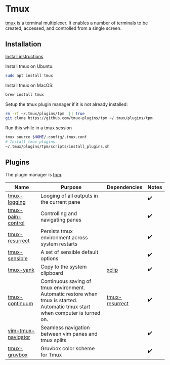 # Tmux

[tmux](https://github.com/tmux/tmux) is a terminal multiplexer. It enables a number of terminals to be created, accessed, and controlled from a single screen.

## Installation

[Install instructions](https://github.com/tmux/tmux/wiki/Installing)

Install tmux on Ubuntu:

```sh
sudo apt install tmux
```

Install tmux on MacOS:

```sh
brew install tmux
```

Setup the tmux plugin manager if it is not already installed:

```sh
rm -rf ~/.tmux/plugins/tpm  || true
git clone https://github.com/tmux-plugins/tpm ~/.tmux/plugins/tpm
```

Run this while in a tmux session

```sh
tmux source $HOME/.config/.tmux.conf
# Install tmux plugins.
~/.tmux/plugins/tpm/scripts/install_plugins.sh
```

## Plugins

The plugin manager is [tpm](https://github.com/tmux-plugins/tpm).

| Name                                                                    | Purpose                                               | Dependencies                              | Notes |
| ----------------------------------------------------------------------- | ----------------------------------------------------- | ----------------------------------------- | ----- |
| [tmux-logging](https://github.com/tmux-plugins/tmux-logging)            | Looging of all outputs in the current pane            |                                           | ✔️    |
| [tmux-pain-control](https://github.com/tmux-plugins/tmux-pain-control)  | Controlling and navigating panes                      |                                           | ✔️    |
| [tmux-resurrect](https://github.com/tmux-plugins/tmux-resurrect)        | Persists tmux environment across system restarts      |                                           | ✔️    |
| [tmux-sensible](https://github.com/tmux-plugins/tmux-sensible)          | A set of sensible default options                     |                                           | ✔️    |
| [tmux-yank](https://github.com/tmux-plugins/tmux-yank)                  | Copy to the system clipboard                          | [xclip](https://github.com/astrand/xclip) | ✔️    |
| [tmux-continuum](https://github.com/tmux-plugins/tmux-continuum)                  |Continuous saving of tmux environment. Automatic restore when tmux is started. Automatic tmux start when computer is turned on.                          |  [tmux-resurrect](https://github.com/tmux-plugins/tmux-resurrect)        | ✔️    |
| [vim-tmux-navigator](https://github.com/christoomey/vim-tmux-navigator) | Seamless navigation between vim panes and tmux splits |                                           | ✔️    |
| [tmux-gruvbox](https://github.com/egel/tmux-gruvbox)| Gruvbox color scheme for Tmux |                                           | ✔️    |

